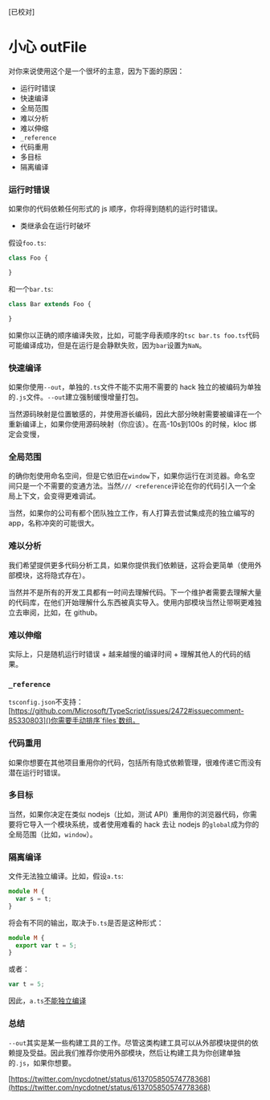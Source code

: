 [已校对]
# 小心 outFile

对你来说使用这个是一个很坏的主意，因为下面的原因：

- 运行时错误
- 快速编译
- 全局范围
- 难以分析
- 难以伸缩
- `_reference`
- 代码重用
- 多目标
- 隔离编译


### 运行时错误

如果你的代码依赖任何形式的 js 顺序，你将得到随机的运行时错误。

- 类继承会在运行时破坏

假设`foo.ts`:
```ts
class Foo {

}
```
和一个`bar.ts`:
```ts
class Bar extends Foo {

}
```

如果你以正确的顺序编译失败，比如，可能字母表顺序的`tsc bar.ts foo.ts`代码可能编译成功，但是在运行是会静默失败，因为`bar`设置为`NaN`。

### 快速编译

如果你使用`--out`，单独的`.ts`文件不能不实用不需要的 hack 独立的被编码为单独的`.js`文件。`--out`建立强制缓慢增量打包。

当然源码映射是位置敏感的，并使用游长编码，因此大部分映射需要被编译在一个重新编译上，如果你使用源码映射（你应该）。在高-10s到100s 的时候，kloc 绑定会变慢，

### 全局范围

的确你剋使用命名空间，但是它依旧在`window`下，如果你运行在浏览器。命名空间只是一个不需要的变通方法。当然`/// <reference`评论在你的代码引入一个全局上下文，会变得更难调试。

当然，如果你的公司有都个团队独立工作，有人打算去尝试集成亮的独立编写的 app，名称冲突的可能很大。

### 难以分析

我们希望提供更多代码分析工具，如果你提供我们依赖链，这将会更简单（使用外部模块，这将隐式存在）。

当然并不是所有的开发工具都有一时间去理解代码。下一个维护者需要去理解大量的代码库，在他们开始理解什么东西被真实导入。使用内部模块当然让带啊更难独立去审阅，比如，在 github。

### 难以伸缩

实际上，只是随机运行时错误 + 越来越慢的编译时间 + 理解其他人的代码的结果。

### `_reference`

`tsconfig.json`不支持：
[https://github.com/Microsoft/TypeScript/issues/2472#issuecomment-85330803]()你需要手动排序`files`数组。

### 代码重用

如果你想要在其他项目重用你的代码，包括所有隐式依赖管理，很难传递它而没有潜在运行时错误。

### 多目标

当然，如果你决定在类似 nodejs（比如，测试 API）重用你的浏览器代码，你需要将它导入一个模块系统，或者使用难看的 hack 去让 nodejs 的`global`成为你的全局范围（比如，`window`）。

### 隔离编译

文件无法独立编译。比如，假设`a.ts`:
```ts
module M {
  var s = t;
}
```

将会有不同的输出，取决于`b.ts`是否是这种形式：
```ts
module M {
  export var t = 5;
}
```

或者：
```ts
var t = 5;
```
因此，`a.ts`[不能独立编译](https://github.com/Microsoft/TypeScript/issues/2715)

### 总结

`--out`其实是某一些构建工具的工作。尽管这类构建工具可以从外部模块提供的依赖提及受益。因此我们推荐你使用外部模块，然后让构建工具为你创建单独的`.js`，如果你想要。

[https://twitter.com/nycdotnet/status/613705850574778368](https://twitter.com/nycdotnet/status/613705850574778368)